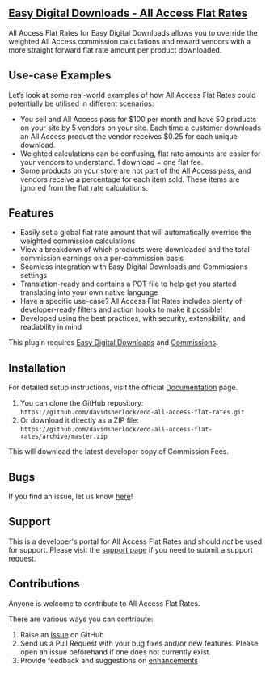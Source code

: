 ## [Easy Digital Downloads - All Access Flat Rates](https://wordpress.org/plugins/edd-all-access-flat-rates/)

All Access Flat Rates for Easy Digital Downloads allows you to override the weighted All Access commission calculations and reward vendors with a more straight forward flat rate amount per product downloaded.

## Use-case Examples

Let’s look at some real-world examples of how All Access Flat Rates could potentially be utilised in different scenarios:

* You sell and All Access pass for $100 per month and have 50 products on your site by 5 vendors on your site. Each time a customer downloads an All Access product the vendor receives $0.25 for each unique download.
* Weighted calculations can be confusing, flat rate amounts are easier for your vendors to understand. 1 download = one flat fee.
* Some products on your store are not part of the All Access pass, and vendors receive a percentage for each item sold. These items are ignored from the flat rate calculations.

## Features

* Easily set a global flat rate amount that will automatically override the weighted commission calculations
* View a breakdown of which products were downloaded and the total commission earnings on a per-commission basis
* Seamless integration with Easy Digital Downloads and Commissions settings
* Translation-ready and contains a POT file to help get you started translating into your own native language
* Have a specific use-case? All Access Flat Rates includes plenty of developer-ready filters and action hooks to make it possible!
* Developed using the best practices, with security, extensibility, and readability in mind

This plugin requires [Easy Digital Downloads](http://wordpress.org/extend/plugins/easy-digital-downloads/) and [Commissions](https://easydigitaldownloads.com/downloads/commissions/).

## Installation

For detailed setup instructions, visit the official [Documentation](https://sellcomet.com) page.

1. You can clone the GitHub repository: `https://github.com/davidsherlock/edd-all-access-flat-rates.git`
2. Or download it directly as a ZIP file: `https://github.com/davidsherlock/edd-all-access-flat-rates/archive/master.zip`

This will download the latest developer copy of Commission Fees.

## Bugs

If you find an issue, let us know [here](https://github.com/davidsherlock/edd-all-access-flat-rates/issues?state=open)!

## Support

This is a developer's portal for All Access Flat Rates and should _not_ be used for support. Please visit the [support page](https://wordpress.org/support/plugin/edd-all-access-flat-rates) if you need to submit a support request.

## Contributions

Anyone is welcome to contribute to All Access Flat Rates.

There are various ways you can contribute:

1. Raise an [Issue](https://github.com/davidsherlock/edd-all-access-flat-rates/issues) on GitHub
2. Send us a Pull Request with your bug fixes and/or new features. Please open an issue beforehand if one does not currently exist.
3. Provide feedback and suggestions on [enhancements](https://github.com/davidsherlock/edd-all-access-flat-rates/issues?direction=desc&labels=Enhancement&page=1&sort=created&state=open)
